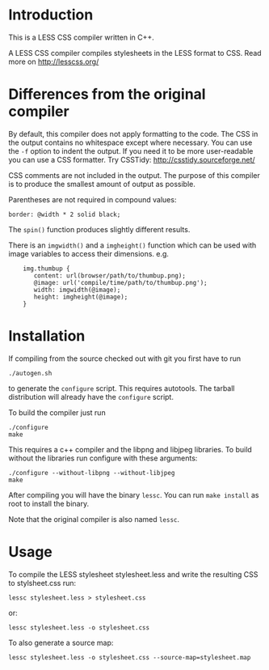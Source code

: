# Introduction

This is a LESS CSS compiler written in C++.

A LESS CSS compiler compiles stylesheets in the LESS format to
CSS. Read more on http://lesscss.org/ 

# Differences from the original compiler

By default, this compiler does not apply formatting to the code. The
CSS in the output contains no whitespace except where necessary. You
can use the `-f` option to indent the output. If you need it to be more
user-readable you can use a CSS formatter. Try CSSTidy:
http://csstidy.sourceforge.net/

CSS comments are not included in the output. The purpose of this
compiler is to produce the smallest amount of output as possible. 

Parentheses are not required in compound values:

```
border: @width * 2 solid black;
```

The `spin()` function produces slightly different results.

There is an `imgwidth()` and a `imgheight()` function which can be used
with image variables to access their dimensions. e.g.

```
    img.thumbup {
       content: url(browser/path/to/thumbup.png);
       @image: url('compile/time/path/to/thumbup.png');
       width: imgwidth(@image);
       height: imgheight(@image);
    }
```

# Installation

If compiling from the source checked out with git you first have to
run

```
./autogen.sh
```

to generate the `configure` script. This requires autotools. The
tarball distribution will already have the `configure` script.

To build the compiler just run

```
./configure
make
```

This requires a c++ compiler and the libpng and libjpeg libraries. To
build without the libraries run configure with these arguments:

```
./configure --without-libpng --without-libjpeg
make
```

After compiling you will have the binary `lessc`. You can run `make
install` as root to install the binary.

Note that the original compiler is also named `lessc`. 

# Usage

To compile the LESS stylesheet stylesheet.less and write the resulting
CSS to stylsheet.css run:

```
lessc stylesheet.less > stylesheet.css
```

or:

```
lessc stylesheet.less -o stylesheet.css
```

To also generate a source map:

```
lessc stylesheet.less -o stylesheet.css --source-map=stylesheet.map
```
